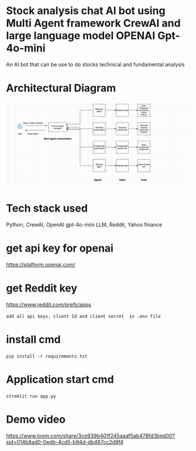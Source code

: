 # Stock analysis chat AI bot using Multi Agent framework CrewAI and large language model OPENAI Gpt-4o-mini
An AI bot that can be use to do stocks technical and fundamental analysis

# Architectural Diagram
![img.png](img.png)

# Tech stack used
Python, CrewAI, OpenAI gpt-4o-mini LLM, Reddit, Yahoo finance

# get api key for openai

https://platform.openai.com/

# get Reddit key
https://www.reddit.com/prefs/apps

```add all api keys, client Id and client secret  in .env file```

# install cmd

```pip install -r requirements.txt```

# Application start cmd

```stremlit run app.py```

# Demo video
https://www.loom.com/share/3ce939b401f245aaaf5ab478fd3bed00?sid=014b8ad0-0edb-4cd5-b94d-db487cc2d9f4
